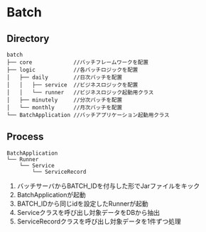 # Batch
## Directory
```
batch
├── core             //バッチフレームワークを配置
├── logic            //各バッチロジックを配置
│   ├── daily        //日次バッチを配置
│   │   ├── service  //ビジネスロジックを配置
│   │   └── runner   //ビジネスロジック起動用クラス
│   ├── minutely     //分次バッチを配置
│   └── monthly      //月次バッチを配置
└── BatchApplication //バッチアプリケーション起動用クラス
```

## Process
```
BatchApplication
└── Runner
    └── Service
        └── ServiceRecord
```
1. バッチサーバからBATCH_IDを付与した形でJarファイルをキック
2. BatchApplicationが起動
3. BATCH_IDから同じidを設定したRunnerが起動
4. Serviceクラスを呼び出し対象データをDBから抽出
5. ServiceRecordクラスを呼び出し対象データを1件ずつ処理  

